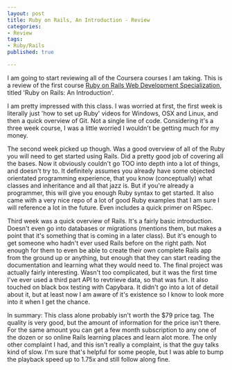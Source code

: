 ```yaml
---
layout: post
title: Ruby on Rails, An Introduction - Review
categories: 
- Review
tags: 
- Ruby/Rails
published: true

---
```


I am going to start reviewing all of the Coursera courses I am taking. This is a review of the first course <a href="https://www.coursera.org/specializations/full-stack" target="_blank">Ruby on Rails Web Development Specialization</a>, titled 'Ruby on Rails: An Introduction'. 

I am pretty impressed with this class. I was worried at first, the first week is literally just 'how to set up Ruby' videos for Windows, OSX and Linux, and then a quick overview of Git. Not a single line of code. Considering it's a three week course, I was a little worried I wouldn't be getting much for my money.

The second week picked up though. Was a good overview of all of the Ruby you will need to get started using Rails. Did a pretty good job of covering all the bases. Now it obviously couldn't go TOO into depth into a lot of things, and doesn't try to. It definitely assumes you already have some objected orientated programming experience, that you know (conceptually) what classes and inheritance and all that jazz is. But if you're already a programmer, this will give you enough Ruby syntax to get started. It also came with a very nice repo of a lot of good Ruby examples that I am sure I will reference a lot in the future. Even includes a quick primer on RSpec.

Third week was a quick overview of Rails. It's a fairly basic introduction. Doesn't even go into databases or migrations (mentions them, but makes a point that it's something that is coming in a later class). But it's enough to get someone who hadn't ever used Rails before on the right path. Not enough for them to even be able to create their own complete Rails app from the ground up or anything, but enough that they can start reading the documentation and learning what they would need to. The final project was actually fairly interesting. Wasn't too complicated, but it was the first time I've ever used a third part API to revtrieve data, so that was fun. It also touched on black box testing with Capybara. It didn't go into a lot of detail about it, but at least now I am aware of it's existence so I know to look more into it when I get the chance.

In summary: This class alone probably isn't worth the $79 price tag. The quality is very good, but the amount of information for the price isn't there. For the same amount you can get a few month subscription to any one of the dozen or so online Rails learning places and learn alot more. The only other complaint I had, and this isn't really a complaint, is that the guy talks kind of slow. I'm sure that's helpful for some people, but I was able to bump the playback speed up to 1.75x and still follow along fine.